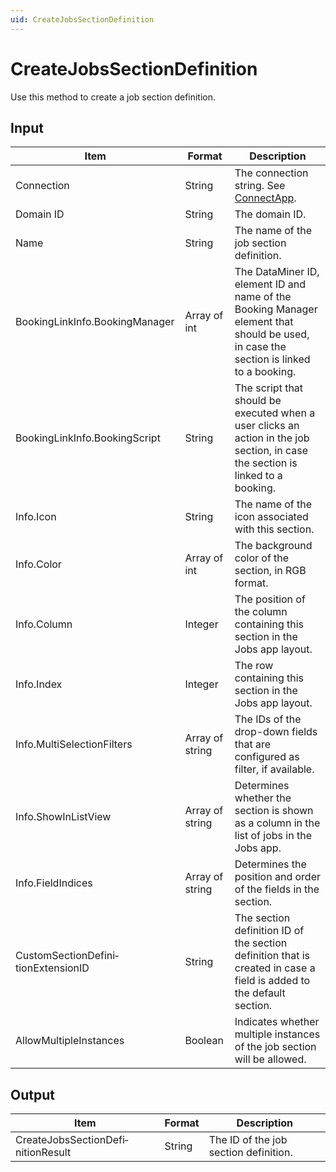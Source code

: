 ```yaml
---
uid: CreateJobsSectionDefinition
---
```


# CreateJobsSectionDefinition

Use this method to create a job section definition.

## Input

| Item | Format | Description |
|--|--|--|
| Connection | String | The connection string. See [ConnectApp](xref:ConnectApp). |
| Domain ID | String | The domain ID. |
| Name | String | The name of the job section definition. |
| BookingLinkInfo.BookingManager | Array of int | The DataMiner ID, element ID and name of the Booking Manager element that should be used, in case the section is linked to a booking. |
| BookingLinkInfo.BookingScript | String | The script that should be executed when a user clicks an action in the job section, in case the section is linked to a booking. |
| Info.Icon | String | The name of the icon associated with this section. |
| Info.Color | Array of int | The background color of the section, in RGB format. |
| Info.Column | Integer | The position of the column containing this section in the Jobs app layout. |
| Info.Index | Integer | The row containing this section in the Jobs app layout. |
| Info.MultiSelectionFilters | Array of string | The IDs of the drop-down fields that are configured as filter, if available. |
| Info.ShowInListView | Array of string | Determines whether the section is shown as a column in the list of jobs in the Jobs app. |
| Info.FieldIndices | Array of string | Determines the position and order of the fields in the section. |
| CustomSectionDefini­tionExtensionID | String | The section definition ID of the section definition that is created in case a field is added to the default section. |
| AllowMultipleInstances | Boolean | Indicates whether multiple instances of the job section will be allowed. |

## Output

| Item                               | Format | Description                           |
|------------------------------------|--------|---------------------------------------|
| CreateJobsSectionDefi­nitionResult | String | The ID of the job section definition. |
